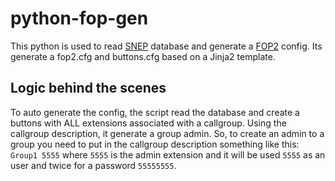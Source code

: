 # python-fop-gen
This python is used to read [SNEP](http://snep.com.br/en/) database and generate a [FOP2](https://www.fop2.com/) config.
Its generate a fop2.cfg and buttons.cfg based on a Jinja2 template.

## Logic behind the scenes
To auto generate the config, the script read the database and create a buttons with ALL extensions associated with a callgroup.
Using the callgroup description, it generate a group admin. So, to create an admin to a group you need to put in the callgroup description something like this: `Group1 5555` where `5555` is the admin extension and it will be used `5555` as an user and twice for a password `55555555`.